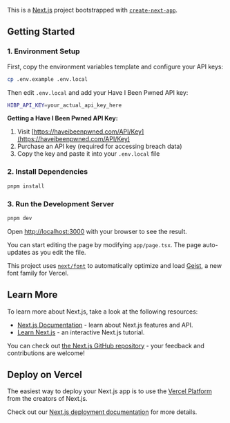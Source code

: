 This is a [Next.js](https://nextjs.org) project bootstrapped with [`create-next-app`](https://nextjs.org/docs/app/api-reference/cli/create-next-app).

## Getting Started

### 1. Environment Setup

First, copy the environment variables template and configure your API keys:

```bash
cp .env.example .env.local
```

Then edit `.env.local` and add your Have I Been Pwned API key:

```bash
HIBP_API_KEY=your_actual_api_key_here
```

**Getting a Have I Been Pwned API Key:**
1. Visit [https://haveibeenpwned.com/API/Key](https://haveibeenpwned.com/API/Key)
2. Purchase an API key (required for accessing breach data)
3. Copy the key and paste it into your `.env.local` file

### 2. Install Dependencies

```bash
pnpm install
```

### 3. Run the Development Server

```bash
pnpm dev
```

Open [http://localhost:3000](http://localhost:3000) with your browser to see the result.

You can start editing the page by modifying `app/page.tsx`. The page auto-updates as you edit the file.

This project uses [`next/font`](https://nextjs.org/docs/app/building-your-application/optimizing/fonts) to automatically optimize and load [Geist](https://vercel.com/font), a new font family for Vercel.

## Learn More

To learn more about Next.js, take a look at the following resources:

- [Next.js Documentation](https://nextjs.org/docs) - learn about Next.js features and API.
- [Learn Next.js](https://nextjs.org/learn) - an interactive Next.js tutorial.

You can check out [the Next.js GitHub repository](https://github.com/vercel/next.js) - your feedback and contributions are welcome!

## Deploy on Vercel

The easiest way to deploy your Next.js app is to use the [Vercel Platform](https://vercel.com/new?utm_medium=default-template&filter=next.js&utm_source=create-next-app&utm_campaign=create-next-app-readme) from the creators of Next.js.

Check out our [Next.js deployment documentation](https://nextjs.org/docs/app/building-your-application/deploying) for more details.
